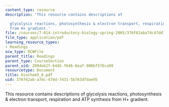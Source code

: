 ```yaml
---
content_type: resource
description: 'This resource contains descriptions of

  glycolysis reactions, photosynthesis & electron transport, respiration and ATP synthesis
  from H+ gradient.'
file: /courses/7-014-introductory-biology-spring-2005/376f62aba7dc47dd74315b763dfdae95_biochem5_6.pdf
file_type: application/pdf
learning_resource_types:
- Readings
ocw_type: OCWFile
parent_title: Readings
parent_type: CourseSection
parent_uid: 2894eb2f-6445-f646-6eaf-906bf576ca99
resourcetype: Document
title: biochem5_6.pdf
uid: 376f62ab-a7dc-47dd-7431-5b763dfdae95
---
```

This resource contains descriptions of
glycolysis reactions, photosynthesis & electron transport, respiration and ATP synthesis from H+ gradient.

